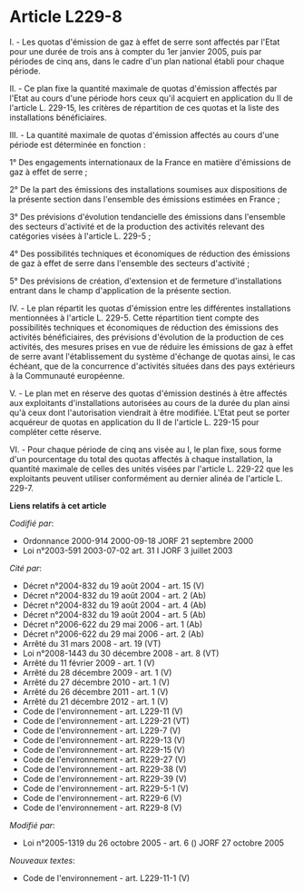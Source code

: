 # Article L229-8

I. - Les quotas d'émission de gaz à effet de serre sont affectés par l'Etat pour une durée de trois ans à compter du 1er
janvier 2005, puis par périodes de cinq ans, dans le cadre d'un plan national établi pour chaque période.

II. - Ce plan fixe la quantité maximale de quotas d'émission affectés par l'Etat au cours d'une période hors ceux qu'il
acquiert en application du II de l'article L. 229-15, les critères de répartition de ces quotas et la liste des installations
bénéficiaires.

III. - La quantité maximale de quotas d'émission affectés au cours d'une période est déterminée en fonction :

1° Des engagements internationaux de la France en matière d'émissions de gaz à effet de serre ;

2° De la part des émissions des installations soumises aux dispositions de la présente section dans l'ensemble des émissions
estimées en France ;

3° Des prévisions d'évolution tendancielle des émissions dans l'ensemble des secteurs d'activité et de la production des
activités relevant des catégories visées à l'article L. 229-5 ;

4° Des possibilités techniques et économiques de réduction des émissions de gaz à effet de serre dans l'ensemble des secteurs
d'activité ;

5° Des prévisions de création, d'extension et de fermeture d'installations entrant dans le champ d'application de la présente
section.

IV. - Le plan répartit les quotas d'émission entre les différentes installations mentionnées à l'article L. 229-5. Cette
répartition tient compte des possibilités techniques et économiques de réduction des émissions des activités bénéficiaires,
des prévisions d'évolution de la production de ces activités, des mesures prises en vue de réduire les émissions de gaz à
effet de serre avant l'établissement du système d'échange de quotas ainsi, le cas échéant, que de la concurrence d'activités
situées dans des pays extérieurs à la Communauté européenne.

V. - Le plan met en réserve des quotas d'émission destinés à être affectés aux exploitants d'installations autorisées au
cours de la durée du plan ainsi qu'à ceux dont l'autorisation viendrait à être modifiée. L'Etat peut se porter acquéreur de
quotas en application du II de l'article L. 229-15 pour compléter cette réserve.

VI. - Pour chaque période de cinq ans visée au I, le plan fixe, sous forme d'un pourcentage du total des quotas affectés à
chaque installation, la quantité maximale de celles des unités visées par l'article L. 229-22 que les exploitants peuvent
utiliser conformément au dernier alinéa de l'article L. 229-7.

**Liens relatifs à cet article**

_Codifié par_:

  - Ordonnance 2000-914 2000-09-18 JORF 21 septembre 2000
  - Loi n°2003-591 2003-07-02 art. 31 I JORF 3 juillet 2003

_Cité par_:

  - Décret n°2004-832 du 19 août 2004 - art. 15 (V)
  - Décret n°2004-832 du 19 août 2004 - art. 2 (Ab)
  - Décret n°2004-832 du 19 août 2004 - art. 4 (Ab)
  - Décret n°2004-832 du 19 août 2004 - art. 5 (Ab)
  - Décret n°2006-622 du 29 mai 2006 - art. 1 (Ab)
  - Décret n°2006-622 du 29 mai 2006 - art. 2 (Ab)
  - Arrêté du 31 mars 2008 - art. 19 (VT)
  - Loi n°2008-1443 du 30 décembre 2008 - art. 8 (VT)
  - Arrêté du 11 février 2009 - art. 1 (V)
  - Arrêté du 28 décembre 2009 - art. 1 (V)
  - Arrêté du 27 décembre 2010 - art. 1 (V)
  - Arrêté du 26 décembre 2011 - art. 1 (V)
  - Arrêté du 21 décembre 2012 - art. 1 (V)
  - Code de l'environnement - art. L229-11 (V)
  - Code de l'environnement - art. L229-21 (VT)
  - Code de l'environnement - art. L229-7 (V)
  - Code de l'environnement - art. R229-13 (V)
  - Code de l'environnement - art. R229-15 (V)
  - Code de l'environnement - art. R229-27 (V)
  - Code de l'environnement - art. R229-38 (V)
  - Code de l'environnement - art. R229-39 (V)
  - Code de l'environnement - art. R229-5-1 (V)
  - Code de l'environnement - art. R229-6 (V)
  - Code de l'environnement - art. R229-8 (V)

_Modifié par_:

  - Loi n°2005-1319 du 26 octobre 2005 - art. 6 () JORF 27 octobre 2005

_Nouveaux textes_:

  - Code de l'environnement - art. L229-11-1 (V)
